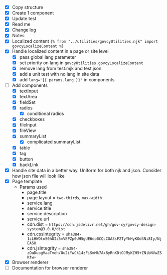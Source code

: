 - [X] Copy structure
- [X] Create 1 component
- [X] Update test
- [x] Read me
- [X] Change log
- [X] Notes 
- [X] Localized content `{% from "../utilities/govcyUtilities.njk" import govcyLocalizeContent %}`
- [X] Handle localized content in a page or site level
    - [X] pass global lang parameter 
    - [X] set priority on lang in `govcyUtilities.govcyLocalizeContent`
    - [X] remove lang from test.mjk and test.json
    - [X] add a unit test with no lang in site data
    - [X] add `lang='{{ params.lang }}'` in components
- [ ] Add components
    - [X] textInput
    - [x] textArea
    - [X] fieldSet
    - [X] radios
        - [x] conditional radios
    - [X] checkboxes
    - [X] fileInput
    - [X] fileView
    - [x] summaryList
        - [x] complicated summaryList
    - [x] table
    - [x] tag
    - [x] button
    - [x] backLink
- [x] Handle site data in a better way. Uniform for both njk and json. Consider how json file will look like
- [x] Page template
    - Params used
        - page.title
        - page.layout = `two-thirds`, `max-width`
        - service.lang
        - service.title
        - service.description
        - service.url
        - cdn.dist = `https://cdn.jsdelivr.net/gh/gov-cy/govcy-design-system@3.0.0/dist`
        - cdn.cssIntegrity = `sha384-1zLHWOtnS0hOIz5mVEPZp0UH5gUE6eo0CQcCGA3sF2TyYhHyKOd3Ni8Iy/NjEASU`
        - cdn.jsIntegrity = `sha384-zOuDuogVaaTveh/Ou2iYwCk14zFiSmMk7Ax8yRnXDtOJMyKZH5+ZNibNVwZSKtw+`
- [x] Browser renderer
- [ ] Documentation for browser renderer